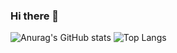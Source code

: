 ### Hi there 👋

![Anurag's GitHub stats](https://github-readme-stats.vercel.app/api?username=hoDongho&show_icons=true&theme=vue) ![Top Langs](https://github-readme-stats.vercel.app/api/top-langs/?username=hoDongho&layout=compact&theme=vue)
